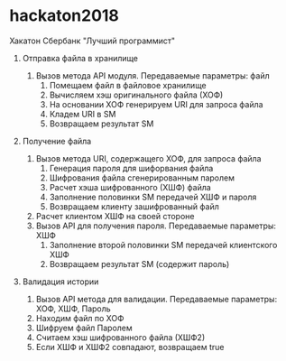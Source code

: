 # hackaton2018
Хакатон Сбербанк "Лучший программист"

1. Отправка файла в хранилище
   1. Вызов метода API модуля. Передаваемые параметры: файл
      1. Помещаем файл в файловое хранилище
      1. Вычисляем хэш оригинального файла (ХОФ)
      1. На основании ХОФ генерируем URI для запроса файла
      1. Кладем URI в SM
      1. Возвращаем результат SM

1. Получение файла
   1. Вызов метода URI, содержащего ХОФ, для запроса файла
      1. Генерация пароля для шифорвания файла
      1. Шифрования файла сгенерированным паролем
      1. Расчет хэша шифрованного (ХШФ) файла
      1. Заполнение половинки SM передачей ХШФ и пароля
      1. Возвращаем клиенту зашифрованный файл
   1. Расчет клиентом ХШФ на своей стороне
   1. Вызов API для получения пароля. Передаваемые параметры: ХШФ
      1. Заполнение второй половинки SM передачей клиентского ХШФ
      1. Возвращаем результат SM (содержит пароль)
      
1. Валидация истории
   1. Вызов API метода для валидации. Передаваемые параметры: ХОФ, ХШФ, Пароль
     1. Находим файл по ХОФ
     1. Шифруем файл Паролем
     1. Считаем хэш шифрованного файла (ХШФ2)
     1. Если ХШФ и ХШФ2 совпадают, возвращаем true
     